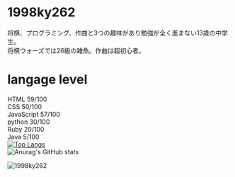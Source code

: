 # 1998ky262
将棋、プログラミング、作曲と3つの趣味があり勉強が全く進まない13歳の中学生。<br>
将棋ウォーズでは26級の雑魚。作曲は超初心者。<br>
# langage level
HTML 59/100<br>
CSS  50/100<br>
JavaScript 57/100<br>
python 30/100<br>
Ruby 20/100<br>
Java 5/100<br>
[![Top Langs](https://github-readme-stats.vercel.app/api/top-langs/?username=1998ky262&layout=compact)](https://github.com/anuraghazra/github-readme-stats)
<br>
![Anurag's GitHub stats](https://github-readme-stats.vercel.app/api?username=1998ky262)

<p align="left"> <img src="https://komarev.com/ghpvc/?username=1998ky262&label=Profile%20views&color=0e75b6&style=flat" alt="1998ky262"></p> 

